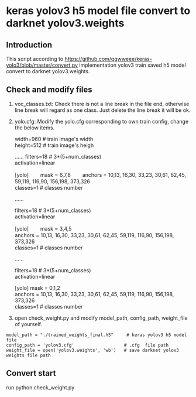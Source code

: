 # keras yolov3 h5 model file convert to darknet yolov3.weights

## Introduction

   This script according to https://github.com/qqwweee/keras-yolo3/blob/master/convert.py implementation yolov3 train saved      h5 model convert to darknet yolov3.weights.
   
## Check and modify files

   1. voc_classes.txt:
      Check there is not a line break in the file end, otherwise line break will regard as one class. Just delete the               line break it will be ok.
      
   2. yolo.cfg:
      Modify the yolo.cfg corresponding to own train config, change the below items.
      
      width=960        # train image's width  
      height=512       # train image's heigh  
      
      ......
      filters=18       # 3*(5+num_classes)  
      activation=linear  


      [yolo]　　
      mask = 6,7,8　　
      anchors = 10,13,  16,30,  33,23,  30,61,  62,45,  59,119,  116,90,  156,198,  373,326  
      classes=1      # classes number  
      
      ......
      
      filters=18     # 3*(5+num_classes)  
      activation=linear  


      [yolo]　　
      mask = 3,4,5  
      anchors = 10,13,  16,30,  33,23,  30,61,  62,45,  59,119,  116,90,  156,198,  373,326  
      classes=1      # classes number  
      
      ......
      
      filters=18     # 3*(5+num_classes)  
      activation=linear  
      
      [yolo]
      mask = 0,1,2  
      anchors = 10,13,  16,30,  33,23,  30,61,  62,45,  59,119,  116,90,  156,198,  373,326  
      classes=1      # classes number  


   3. open check_weight.py and modify model_path, config_path, weight_file of yourself.

    model_path = "./trained_weights_final.h5"     # keras yolov3 h5 model file
    config_path = 'yolov3.cfg'                   # .cfg  file path
    weight_file = open('yolov3.weights', 'wb')   # save darknet yolov3 weights file path

## Convert start
   run python check_weight.py






